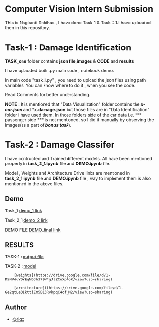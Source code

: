 # Computer Vision Intern Submission

This is Nagisetti Rithihas , I have done Task-1 & Task-2.1.I have uploaded then in this repository.
 

# Task-1 : Damage Identification

**TASK_one** folder contains **json file**,**images** & **CODE** and **results**

I have uplaoded both .py main code , notebook demo.

In main code "task_1.py" , you need to upload the json files using path variables.
You can know where to do it , when you see the code.

Read Comments for better understanding.

**NOTE** : It is mentioned that "Data Visualization" folder contains the ***x-car.json*** and ***x.damage.json** but those files are in "Data Identification" folder i have used them.
In those folders side of the car data i.e. *** passenger side *** is not mentioned. so I did it manually by observing the images(as a part of ***bonus task***).

# Task-2 : Damage Classifer

I have contructed and Trained different models. All have been mentioned properly in **task_2_1.ipynb** file and **DEMO.ipynb** file.

Model , Weights and Architecture Drive links are mentioned in **task_2_1.ipynb** file and **DEMO.ipynb** file , way to implement them is also mentioned in the above files.

## Demo

Task_1 [demo_1 link](https://colab.research.google.com/drive/1pczamTh2k104ts8guHHyhmb2x_yon_03?usp=sharing) 

Task_2_1 [demo_2 link](https://drive.google.com/file/d/13Fnu_tRja5AyhoBeK_GSoK5pJdhQ_8Bh/view?usp=sharing)

DEMO FILE [DEMO_final link](https://colab.research.google.com/drive/1grtvdLpo971o1tcJ5k0FdmjB21yr0h-9?usp=sharing)

## RESULTS

TASK-1 : [output file](https://drive.google.com/file/d/1-B3OCSSmByqWOMbvCAczJ1c7Iem9ZIxq/view?usp=sharing)

TASK-2 :
        [model](https://drive.google.com/file/d/1-AP4cMctAZ7hSv63sDMcNPo_O1KC4jdP/view?usp=sharing)
        
        [weights](https://drive.google.com/file/d/1-D5NVduYDYEqNDJh379W4gJlZCuXpNoR/view?usp=sharing)
        
        [architecture])(https://drive.google.com/file/d/1-Ge2qtLe31kttiEm5B16RvkpqC4of_M2/view?usp=sharing)


## Author

- [@riqx](https://github.com/riqx-code)
